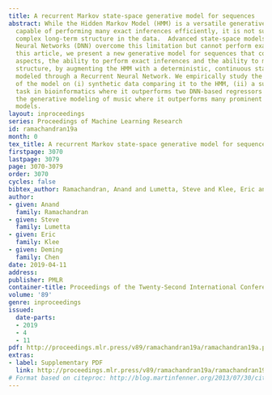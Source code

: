 ```yaml
---
title: A recurrent Markov state-space generative model for sequences
abstract: While the Hidden Markov Model (HMM) is a versatile generative model of sequences
  capable of performing many exact inferences efficiently, it is not suited for capturing
  complex long-term structure in the data.  Advanced state-space models based on Deep
  Neural Networks (DNN) overcome this limitation but cannot perform exact inferences.  In
  this article, we present a new generative model for sequences that combines both
  aspects, the ability to perform exact inferences and the ability to model long-term
  structure, by augmenting the HMM with a deterministic, continuous state variable
  modeled through a Recurrent Neural Network. We empirically study the performance
  of the model on (i) synthetic data comparing it to the HMM, (ii) a supervised learning
  task in bioinformatics where it outperforms two DNN-based regressors and (iii) in
  the generative modeling of music where it outperforms many prominent DNN-based generative
  models.
layout: inproceedings
series: Proceedings of Machine Learning Research
id: ramachandran19a
month: 0
tex_title: A recurrent Markov state-space generative model for sequences
firstpage: 3070
lastpage: 3079
page: 3070-3079
order: 3070
cycles: false
bibtex_author: Ramachandran, Anand and Lumetta, Steve and Klee, Eric and Chen, Deming
author:
- given: Anand
  family: Ramachandran
- given: Steve
  family: Lumetta
- given: Eric
  family: Klee
- given: Deming
  family: Chen
date: 2019-04-11
address: 
publisher: PMLR
container-title: Proceedings of the Twenty-Second International Conference on Artificial Intelligence and Statistics
volume: '89'
genre: inproceedings
issued:
  date-parts:
  - 2019
  - 4
  - 11
pdf: http://proceedings.mlr.press/v89/ramachandran19a/ramachandran19a.pdf
extras:
- label: Supplementary PDF
  link: http://proceedings.mlr.press/v89/ramachandran19a/ramachandran19a-supp.pdf
# Format based on citeproc: http://blog.martinfenner.org/2013/07/30/citeproc-yaml-for-bibliographies/
---
```


